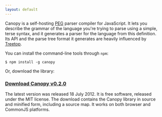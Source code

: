 ```yaml
---
layout: default
---
```


Canopy is a self-hosting
[PEG](http://en.wikipedia.org/wiki/Parsing_expression_grammar) parser compiler
for JavaScript. It lets you describe the grammar of the language you're trying
to parse using a simple, terse syntax, and it generates a parser for the
language from this definition. Its API and the parse tree format it generates
are heavily influenced by [Treetop](http://treetop.rubyforge.org/).

You can install the command-line tools through `npm`:

    $ npm install -g canopy

Or, download the library:

### [Download Canopy v0.2.0](/assets/canopy.0-2-0.zip)

The latest version was released 18 July 2012. It is free software, released
under the MIT license. The download contains the Canopy library in source and
minified form, including a source map. It works on both browser and CommonJS
platforms.
